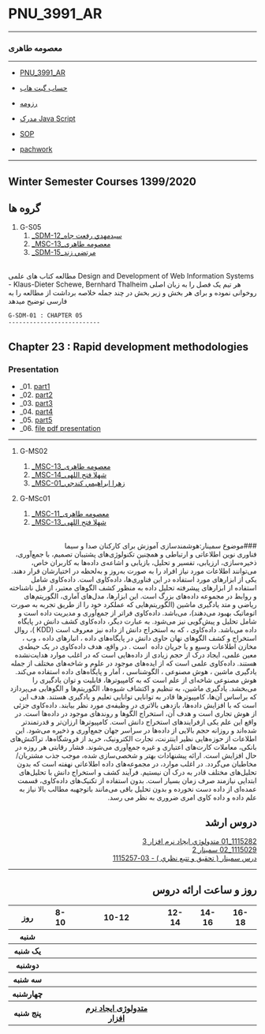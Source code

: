 # PNU_3991_AR
---------
### معصومه طاهری
 
---
-  [PNU_3991_AR](https://github.com/taherimasoomeh475/PNU_3991_AR_.git)
- [حساب گیت هاب](https://github.com/abouhamze-fahime)

- [رزومه](https://taherimasoomeh475.github.io/)

- [مدرک Java Script](https://github.com/taherimasoomeh475/PNU_3991_AR_/blob/main/cert-1024-20270956.pdf)
- [SOP](https://github.com/taherimasoomeh475/PNU_3991_AR_/blob/main/sop.pdf)
- [pachwork](https://github.com/taherimasoomeh475)

------------------
## Winter Semester Courses 1399/2020

## گروه ها


  

1. G-S05
    1. [_SDM-12_سيدمهدي رفعت جاه](https://github.com/AliRazavi-edu/PNU_3991/tree/master/_MSc/SoftwareDevelopmentMethodologies/12_%D8%B3%D9%8A%D8%AF%D9%85%D9%87%D8%AF%D9%8A%20%D8%B1%D9%81%D8%B9%D8%AA%20%D8%AC%D8%A7%D9%87)        
	1. [_MSC-13_معصومه طاهری](https://github.com/AliRazavi-edu/PNU_3991/tree/master/_MSc/SoftwareDevelopmentMethodologies/15_%D9%85%D8%B1%D8%AA%D8%B6%D9%8A%20%D8%B2%D9%86%D8%AF)        
    1. [_SDM-15_مرتضي زند](https://github.com/AliRazavi-edu/PNU_3991/tree/master/_MSc/SoftwareDevelopmentMethodologies/26_%D8%B3%D9%8A%D8%AF%D8%B9%D9%84%D9%8A%20%D9%85%D8%AD%D8%AA%D8%B1%D9%85%D9%8A)        


<br>
مطالعه کتاب های علمی
Design and Development of Web Information Systems - Klaus-Dieter Schewe, Bernhard Thalheim
هر تیم یک فصل را به زبان اصلی روخوانی نموده و برای هر بخش و زیر بخش در چند جمله خلاصه برداشت از مطالعه را به فارسی توضیح میدهد

    G-SDM-01 : CHAPTER 05
	--------------------------

## Chapter 23 : Rapid development methodologies

### Presentation

   -  _01. [part1](https://github.com/taherimasoomeh475/PNU_3991_AR_/blob/main/Methodology/metodologi1.mp4)
   -  _02. [part2](https://github.com/taherimasoomeh475/PNU_3991_AR_/blob/main/Methodology/metodologi2.mp4)
   -  _03. [part3](https://github.com/taherimasoomeh475/PNU_3991_AR_/blob/main/Methodology/metodologi3.mp4)
   -  _04. [part4](https://github.com/taherimasoomeh475/PNU_3991_AR_/blob/main/Methodology/metodologi4.mp4)
   -  _05. [part5](https://github.com/taherimasoomeh475/PNU_3991_AR_/blob/main/Methodology/metodologi5.mp4)
   -  _06. [file pdf presentation](https://github.com/taherimasoomeh475/PNU_3991_AR_/blob/main/Methodology/rad.pdf)
   
     
-----------------------------------

    
1. G-MS02
    1. [_MSC-13_معصومه طاهری](https://github.com/AliRazavi-edu/PNU_3991/tree/master/_MSc/Seminar/1115029_02/13_%D9%85%D8%B9%D8%B5%D9%88%D9%85%D9%87%20%D8%B7%D8%A7%D9%87%D8%B1%D9%8A)        
    1. [_MSC-14_شهلا فتح اللهی](https://github.com/AliRazavi-edu/PNU_3991/tree/master/_MSc/Seminar/1115029_02/14_%D8%B4%D9%87%D9%84%D8%A7%20%D9%81%D8%AA%D8%AD%20%D8%A7%D9%84%D9%87%D9%8A)      
    1. [_MSC-01_زهرا ابراهيمي كندجي](https://github.com/AliRazavi-edu/PNU_3991/tree/master/_MSc/Seminar/1115029_02/01_%D8%B2%D9%87%D8%B1%D8%A7%20%D8%A7%D8%A8%D8%B1%D8%A7%D9%87%D9%8A%D9%85%D9%8A%20%D9%83%D9%86%D8%AF%D8%AC%D9%8A)      
 
      
 1. G-MSc01
    1. [_MSC-11_معصومه طاهری](https://github.com/AliRazavi-edu/PNU_3991/tree/master/_MSc/Seminar/1115257_03/11_%D9%85%D8%B9%D8%B5%D9%88%D9%85%D9%87%20%D8%B7%D8%A7%D9%87%D8%B1%D9%8A)        
    1. [_MSC-13_شهلا فتح اللهی](https://github.com/AliRazavi-edu/PNU_3991/tree/master/_MSc/Seminar/1115257_03/13_%D8%B4%D9%87%D9%84%D8%A7%20%D9%81%D8%AA%D8%AD%20%D8%A7%D9%84%D9%87%D9%8A)      
    

<div dir="rtl">
<br>
###موضوع سمینار:هوشمندسازی آموزش برای کارکنان صدا و سیما
<br>
فناوری نوین اطلاعاتی و ارتباطی و همچنین تکنولوژی‌های پشتیبان تصمیم، با جمع‌آوری، ذخیره‌سازی، ارزیابی، تفسیر و تحلیل، بازیابی و اشاعه‌ی داده‌ها به کاربران خاص، می‌توانند اطلاعات مورد نیاز افراد را به صورت به‌روز و به‌لحظه در اختیارشان قرار دهند.
یکی از ابزارهای مورد استفاده در این فناوری‌ها، داده‌کاوی است. داده‌کاوی شامل استفاده از ابزارهای پیشرفته تحلیل داده به منظور کشف الگوهای معتبر، از قبل ناشناخته و روابط در مجموعه داده‌های بزرگ است. این ابزارها، مدل‌های آماری، الگوریتم‌های ریاضی و متد یادگیری ماشین (الگوریتم‌هایی که عملکرد خود را از طریق تجربه به صورت اتوماتیک بهبود می‌دهند)، می‌باشد. داده‌کاوی فراتر از جمع‌آوری و مدیریت داده است و شامل تحلیل و پیش‌گویی نیز می‌شود. به عبارت دیگر، داده‌کاوی کشف دانش در پایگاه داده می‌باشد.
داده‌کاوی ، که به استخراج دانش از داده نیز معروف است (KDD‌ )، روال استخراج و کشف الگوهای نهان حاوی دانش در پایگاه‌های داده ، انبارهای داده ، وب ، مخازن اطلاعات وسیع  و یا جریان داده ‌ است . در واقع، هدف داده‌کاوی در یک حیطه‌ی معین علمی، ایجاد درک از حجم زیادی از داده‌هایی است که در اغلب موارد هدایت‌نشده  هستند.
داده‌کاوی علمی است که از ایده‌های موجود در علوم و شاخه‌های مختلف از جمله یادگیری ماشین ، هوش مصنوعی ، الگوشناسی ، آمار  و پایگاه‌های داده استفاده می‌کند.
هوش مصنوعی شاخه‌ای از علم است که به کامپیوترها، قابلیت و توان یادگیری را می‌بخشد. یادگیری ماشین، به تنظیم و اکتشاف شیوه‌ها، الگوریتم‌ها و الگوهایی می‌پردازد که براساس آن‌ها، کامپیوترها قادر به توانایی توانایی تعلیم و یادگیری هستند. هدف این است که با افزایش داده‌ها، بازدهی بالاتری در وظیفه‌ی مورد نظر بیابند. داده‌کاوی جزئی از هوش تجاری است و هدف آن، استخراج الگوها و روندهای موجود در داده‌ها است. در واقع این علم یکی ازفرایندهای استخراج دانش است.
کامپیوترها ارزان‌تر و قدرتمندتر شده‌اند و روزانه حجم بالایی از داده‌ها در سراسر جهان جمع‌آوری و ذخیره می‌شود. این اطلاعات از حوزه‌هایی نظیر اینترنت، تجارت الکترونیک، خرید از فروشگاه‌ها، تراکنش‌های بانکی، معاملات کارت‌های اعتباری و غیره جمع‌آوری می‌شوند. فشار رقابتی هر روزه در حال افزایش است. ارائه پیشنهادات بهتر و شخصی‌سازی شده، موجب جذب مشتریان/مخاطبان می‌گردد. در اغلب موارد، در مجموعه‌های داده اطلاعاتی نهفته است که بدون تحلیل‌های مختلف قادر به درک آن نیستیم. فرآیند کشف و استخراج دانش با تحلیل‌های ابتدایی نیازمند صرف زمان بسیار است. بدون استفاده از تکنیک‌های داده‌کاوی، قسمت عمده‌ای از داده دست نخورده و بدون تحلیل باقی می‌مانند باتوجهبه مطالب بالا نیاز به علم داده و داده کاوی امری ضروری به نظر می رسد.



 

## دروس ارشد

[1115282_01	متدولوژي ايجاد نرم افزار	3](https://github.com/saharzeinivand/PNU_3991_AR/tree/main/SoftwareDevelopmentMethodologies)
<br>
[1115029_02	سمينار	2](https://github.com/saharzeinivand/PNU_3991_AR/tree/main/MscSeminar-1)
<br>
[درس سمينار ( تحقيق و تتبع نظري ) - 03-1115257](https://github.com/AliRazavi-edu/PNU_3991/tree/master/_MSc/MscSeminar-2)


--------------
## روز و ساعت ارائه دروس

<table style="width:100%">
  <tr>
    <th >16-18</th>
    <th >14-16</th>
    <th >12-14</th>
    <th>10-12</th>
    <th>8-10</th>
    <th>روز</th>
  </tr>
  <tr>
    <th ></th>
    <th ></th>
    <th ></th>
    <th></th>
    <th></th>
    <th>شنبه</th>
  </tr>
   <tr>
    <th ></th>
    <th ></th>
    <th></th>
    <th></th>
    <th ></th>
    <th>یک شنبه</th>
  </tr>
   <tr>
     <th ></th>
     <th ></th>
     <th></th>
     <th></th>
    <th ></th>   
    <th>دوشنبه</th>
  </tr>
   <tr>
    <th ></th>
    <th ></th>
    <th></th>
    <th></th>
    <th ></th>
    <th>سه شنبه</th>
  </tr>
   <tr>
    <th ></th>
    <th ></th>
    <th></th>
    <th></th>
     <th ></th>
    <th>چهارشنبه</th>
  </tr>
   <tr>
    <th></th>
     <th></th>
     <th></th>
     <th><a  href="https://github.com/AliRazavi-edu/PNU_3991/tree/master/_MSc/SoftwareDevelopmentMethodologies">متدولوژی ایجاد نرم افزار</a></th>
    <th></th>
    <th>پنج شنبه</th>
  </tr>
</table>



 


